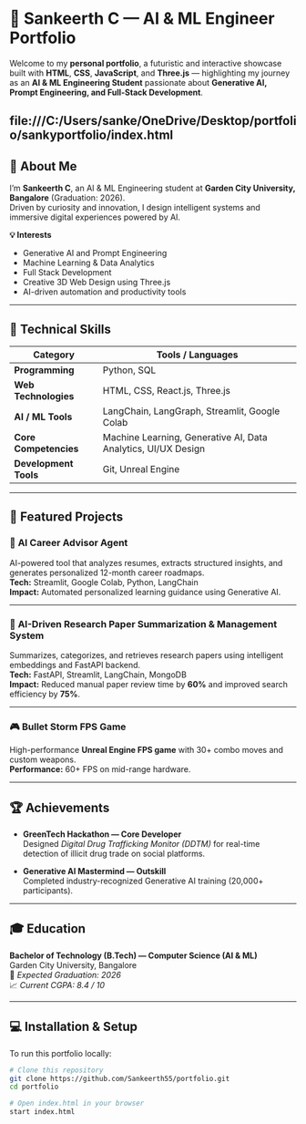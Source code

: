 # 🌌 Sankeerth C — AI & ML Engineer Portfolio

Welcome to my **personal portfolio**, a futuristic and interactive showcase built with **HTML**, **CSS**, **JavaScript**, and **Three.js** — highlighting my journey as an **AI & ML Engineering Student** passionate about **Generative AI, Prompt Engineering, and Full-Stack Development**.

file:///C:/Users/sanke/OneDrive/Desktop/portfolio/sankyportfolio/index.html
---

## 🚀 About Me

I’m **Sankeerth C**, an AI & ML Engineering student at **Garden City University, Bangalore** (Graduation: 2026).  
Driven by curiosity and innovation, I design intelligent systems and immersive digital experiences powered by AI.

**💡 Interests**
- Generative AI and Prompt Engineering  
- Machine Learning & Data Analytics  
- Full Stack Development  
- Creative 3D Web Design using Three.js  
- AI-driven automation and productivity tools  

---

## 🧠 Technical Skills

| Category | Tools / Languages |
|-----------|------------------|
| **Programming** | Python, SQL |
| **Web Technologies** | HTML, CSS, React.js, Three.js |
| **AI / ML Tools** | LangChain, LangGraph, Streamlit, Google Colab |
| **Core Competencies** | Machine Learning, Generative AI, Data Analytics, UI/UX Design |
| **Development Tools** | Git, Unreal Engine |

---

## 🧩 Featured Projects

### 🤖 **AI Career Advisor Agent**
AI-powered tool that analyzes resumes, extracts structured insights, and generates personalized 12-month career roadmaps.  
**Tech:** Streamlit, Google Colab, Python, LangChain  
**Impact:** Automated personalized learning guidance using Generative AI.

---

### 📝 **AI-Driven Research Paper Summarization & Management System**
Summarizes, categorizes, and retrieves research papers using intelligent embeddings and FastAPI backend.  
**Tech:** FastAPI, Streamlit, LangChain, MongoDB  
**Impact:** Reduced manual paper review time by **60%** and improved search efficiency by **75%**.

---

### 🎮 **Bullet Storm FPS Game**
High-performance **Unreal Engine FPS game** with 30+ combo moves and custom weapons.  
**Performance:** 60+ FPS on mid-range hardware.

---

## 🏆 Achievements

- **GreenTech Hackathon — Core Developer**  
  Designed *Digital Drug Trafficking Monitor (DDTM)* for real-time detection of illicit drug trade on social platforms.

- **Generative AI Mastermind — Outskill**  
  Completed industry-recognized Generative AI training (20,000+ participants).

---

## 🎓 Education

**Bachelor of Technology (B.Tech) — Computer Science (AI & ML)**  
Garden City University, Bangalore  
📅 *Expected Graduation: 2026*  
📈 *Current CGPA: 8.4 / 10*

---

## 💻 Installation & Setup

To run this portfolio locally:

```bash
# Clone this repository
git clone https://github.com/Sankeerth55/portfolio.git
cd portfolio

# Open index.html in your browser
start index.html
